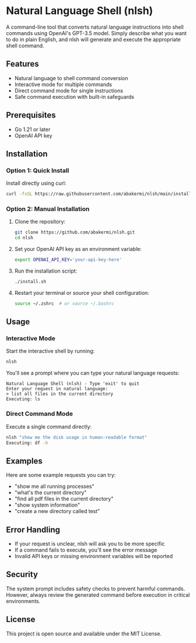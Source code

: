 # Natural Language Shell (nlsh)

A command-line tool that converts natural language instructions into shell commands using OpenAI's GPT-3.5 model. Simply describe what you want to do in plain English, and nlsh will generate and execute the appropriate shell command.

## Features

- Natural language to shell command conversion
- Interactive mode for multiple commands
- Direct command mode for single instructions
- Safe command execution with built-in safeguards

## Prerequisites

- Go 1.21 or later
- OpenAI API key

## Installation

### Option 1: Quick Install

Install directly using curl:
```bash
curl -fsSL https://raw.githubusercontent.com/abakermi/nlsh/main/install.sh | bash
```

### Option 2: Manual Installation

1. Clone the repository:
   ```bash
   git clone https://github.com/abakermi/nlsh.git
   cd nlsh
   ```
2. Set your OpenAI API key as an environment variable:
   ```bash
   export OPENAI_API_KEY='your-api-key-here'
   ```
3. Run the installation script:
   ```bash
   ./install.sh
   ```
4. Restart your terminal or source your shell configuration:
   ```bash
   source ~/.zshrc  # or source ~/.bashrc
   ```

## Usage

### Interactive Mode

Start the interactive shell by running:
```bash
nlsh
```

You'll see a prompt where you can type your natural language requests:
```
Natural Language Shell (nlsh) - Type 'exit' to quit
Enter your request in natural language:
> list all files in the current directory
Executing: ls
```

### Direct Command Mode

Execute a single command directly:
```bash
nlsh "show me the disk usage in human-readable format"
Executing: df -h
```

## Examples

Here are some example requests you can try:

- "show me all running processes"
- "what's the current directory"
- "find all pdf files in the current directory"
- "show system information"
- "create a new directory called test"

## Error Handling

- If your request is unclear, nlsh will ask you to be more specific
- If a command fails to execute, you'll see the error message
- Invalid API keys or missing environment variables will be reported

## Security

The system prompt includes safety checks to prevent harmful commands. However, always review the generated command before execution in critical environments.

## License

This project is open source and available under the MIT License.